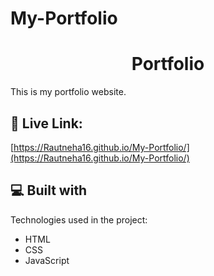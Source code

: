 # My-Portfolio

<h1 align="center" id="title">Portfolio</h1>

<p id="description">This is my portfolio website.</p>

<h2>🚀 Live Link:</h2>

[https://Rautneha16.github.io/My-Portfolio/](https://Rautneha16.github.io/My-Portfolio/)

  
  
<h2>💻 Built with</h2>

Technologies used in the project:

*   HTML
*   CSS
*   JavaScript
